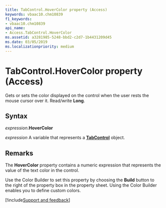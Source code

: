 ```yaml
---
title: TabControl.HoverColor property (Access)
keywords: vbaac10.chm10839
f1_keywords:
- vbaac10.chm10839
api_name:
- Access.TabControl.HoverColor
ms.assetid: a3281985-5248-bbd2-c2d7-1b4431209d45
ms.date: 03/05/2019
ms.localizationpriority: medium
---
```



# TabControl.HoverColor property (Access)

Gets or sets the color displayed on the control when the user rests the mouse cursor over it. Read/write **Long**.


## Syntax

_expression_.**HoverColor**

_expression_ A variable that represents a **[TabControl](Access.TabControl.md)** object.


## Remarks

The **HoverColor** property contains a numeric expression that represents the value of the text color in the control.

Use the Color Builder to set this property by choosing the **Build** button to the right of the property box in the property sheet. Using the Color Builder enables you to define custom colors.


[!include[Support and feedback](~/includes/feedback-boilerplate.md)]